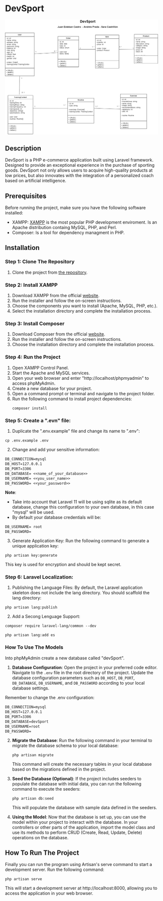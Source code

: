 # DevSport

![alt text](sportShop_FINAL.png)

## Description

DevSport is a PHP e-commerce application built using Laravel framework. Designed to provide an exceptional experience in the purchase of sporting goods. DevSport not only allows users to acquire high-quality products at low prices, but also innovates with the integration of a personalized coach based on artificial intelligence.

## Prerequisites

Before running the project, make sure you have the following software installed:

- XAMPP: [XAMPP](https://www.apachefriends.org/download.html) is the most popular PHP development enviroment. Is an Apache distribution containg MySQL, PHP, and Perl. 
- Composer: Is a tool for dependency managment in PHP.

## Installation

### Step 1: Clone The Repository

1. Clone the project from [the repository](https://www.apachefriends.org/download.html).

### Step 2: Install XAMPP

1. Download XAMPP from the official [website](https://www.apachefriends.org/download.html).
2. Run the installer and follow the on-screen instructions.
3. Choose the components you want to install (Apache, MySQL, PHP, etc.).
4. Select the installation directory and complete the installation process.

### Step 3: Install Composer

1. Download Composer from the official [website](https://getcomposer.org/download/).
2. Run the installer and follow the on-screen instructions.
3. Choose the installation directory and complete the installation process.

### Step 4: Run the Project

1. Open XAMPP Control Panel.
2. Start the Apache and MySQL services.
3. Open your web browser and enter "http://localhost/phpmyadmin" to access phpMyAdmin.
4. Create a new database for your project.
5. Open a command prompt or terminal and navigate to the project folder.
6. Run the following command to install project dependencies:
   ```
   composer install
   ```


### Step 5: Create a ".evn" file:

1. Duplicate the ".env.example" file and change its name to ".env":
```
cp .env.example .env
```
2. Change and add your sensitive information:

```
DB_CONNECTION=mysql
DB_HOST=127.0.0.1
DB_PORT=3306
DB_DATABASE= <<name_of_your_database>>
DB_USERNAME= <<you_user_name>>
DB_PASSWORD= <<your_password>>
```

**Note**: 
- Take into account that Laravel 11 will be using sqlite as its default database, change this configuration to your own database, in this case "mysql" will be used.
- By default your database credentials will be: 
```
DB_USERNAME= root
DB_PASSWORD= 
```	

3. Generate Application Key: Run the following command to generate a unique application key:

```
php artisan key:generate
```

This key is used for encryption and should be kept secret.


### Step 6: Laravel Localization:

1. Publishing the Language Files: 
By default, the Laravel application skeleton does not include the lang directory. You should scaffold the lang directory:

```
php artisan lang:publish
```

2. Add a Secong Lenguage Support:
```
composer require laravel-lang/common --dev
```

```
php artisan lang:add es
```

### How To Use The Models

Into phpMyAdmin create a new database called "devSport".

1. **Database Configuration**: Open the project in your preferred code editor. Navigate to the `.env` file in the root directory of the project. Update the database configuration parameters such as `DB_HOST`, `DB_PORT`, `DB_DATABASE`, `DB_USERNAME`, and `DB_PASSWORD` according to your local database settings.

Remember to change the .env configuration:

```
DB_CONNECTION=mysql
DB_HOST=127.0.0.1
DB_PORT=3306
DB_DATABASE=devSport
DB_USERNAME=root
DB_PASSWORD=
```

2. **Migrate the Database**: Run the following command in your terminal to migrate the database schema to your local database:

   ```
   php artisan migrate
   ```

   This command will create the necessary tables in your local database based on the migrations defined in the project.

3. **Seed the Database (Optional)**: If the project includes seeders to populate the database with initial data, you can run the following command to execute the seeders:

   ```
   php artisan db:seed
   ```

   This will populate the database with sample data defined in the seeders.

4. **Using the Model**: Now that the database is set up, you can use the model within your project to interact with the database. In your controllers or other parts of the application, import the model class and use its methods to perform CRUD (Create, Read, Update, Delete) operations on the database.


## How To Run The Project

Finally you can run the program using Artisan's serve command to start a development server. Run the following command:
```
php artisan serve
```

This will start a development server at http://localhost:8000, allowing you to access the application in your web browser.
